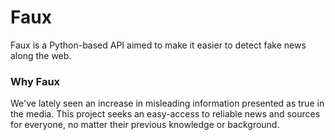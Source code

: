 # Faux
Faux is a Python-based API aimed to make it easier to detect fake news along the web.

### Why Faux
We've lately seen an increase in misleading information presented as true in the media. This project seeks an easy-access to reliable news and sources for everyone, no matter their previous knowledge or background.

